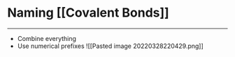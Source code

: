 # Naming [[Covalent Bonds]]
---
- Combine everything
- Use numerical prefixes
![[Pasted image 20220328220429.png]]

